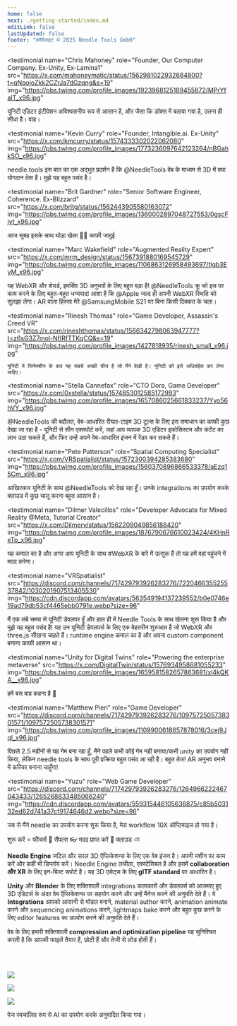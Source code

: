 ```yaml
---
home: false
next: ./getting-started/index.md
editLink: false
lastUpdated: false
footer: "कॉपीराइट © 2025 Needle Tools GmbH"
---
```


<discountbanner fallback_image="/docs/imgs/banner.webp" />

<quoteslides>

<testimonial
  name="Chris Mahoney"
  role="Founder, Our Computer Company. Ex-Unity, Ex-Lamina1"
  src="https://x.com/mahoneymatic/status/1562981022932684800?t=qNqojoZkk2CZrJa7dGzqng&s=19"
  img="https://pbs.twimg.com/profile_images/1923968125189455872/MPrYfalT_x96.jpg"
>
यूनिटी एडिटर इंटीग्रेशन अविश्वसनीय रूप से आसान है,
  और जैसा कि डॉक्स में बताया गया है, उतना ही सीधा है। वाह।
</testimonial>

<testimonial
  name="Kevin Curry"
  role="Founder, Intangible.ai. Ex-Unity"
  src="https://x.com/kmcurry/status/1574333302022062080"
  img="https://pbs.twimg.com/profile_images/1773236097642123264/nBGahkSO_x96.jpg"
>
needle.tools इस बात का एक अद्भुत प्रदर्शन है कि @NeedleTools वेब के माध्यम से 3D में क्या योगदान देता है। मुझे यह बहुत पसंद है।
</testimonial>

<testimonial
  name="Brit Gardner"
  role="Senior Software Engineer, Coherence. Ex-Blizzard"
  src="https://x.com/britg/status/1562443905580163072"
  img="https://pbs.twimg.com/profile_images/1360002897048727553/0gscFjvt_x96.jpg"
>
आज सुबह इसके साथ थोड़ा खेला 🤯🤯 काफी जादुई
</testimonial>

<testimonial
  name="Marc Wakefield"
  role="Augmented Reality Expert"
  src="https://x.com/mrm_design/status/1567391880169545729"
  img="https://pbs.twimg.com/profile_images/1106863126958493697/tlgb3EyM_x96.jpg"
>
यह WebXR और शेयर्ड, इमर्सिव 3D अनुभवों के लिए बहुत बड़ा है! @NeedleTools क्रू को इस पर काम करने के लिए बहुत-बहुत धन्यवाद! आशा है कि @Apple
 जल्द ही अपनी WebXR स्थिति को सुलझा लेगा। AR वाला हिस्सा मेरे @SamsungMobile S21 पर बिना किसी दिक्कत के चला।
</testimonial>

<testimonial
  name="Rinesh Thomas"
  role="Game Developer, Assassin's Creed VR"
  src="https://x.com/rineshthomas/status/1566342798063947777?t=z6sG3Z7mol-NfIRfTTKqCQ&s=19"
  img="https://pbs.twimg.com/profile_images/1427818935/rinesh_small_x96.jpg"
>
    यूनिटी में सिनेमशीन के बाद यह सबसे अच्छी चीज है जो मैंने देखी है। यूनिटी को इसे अधिग्रहित कर लेना चाहिए।
</testimonial>

<testimonial
  name="Stella Cannefax"
  role="CTO Dora, Game Developer"
  src="https://x.com/0xstella/status/1574853012585172993"
  img="https://pbs.twimg.com/profile_images/1657086025661833237/Yyo56hVY_x96.jpg"
>
@NeedleTools की बदौलत, वेब-आधारित रीयल-टाइम 3D टूल्स के लिए इस समाधान का काफी कुछ देखा जा रहा है - यूनिटी से सीन एक्सपोर्ट करें, जहां आप व्यापक 3D एडिटर इकोसिस्टम और कंटेंट का लाभ उठा सकते हैं, और फिर उन्हें अपने वेब-आधारित इंजन में रेंडर कर सकते हैं।
</testimonial>

<testimonial
  name="Pete Patterson"
  role="Spatial Computing Specialist"
  src="https://x.com/VRSpatialist/status/1572300394285383680"
  img="https://pbs.twimg.com/profile_images/1560370896866533378/aEzq15Cm_x96.jpg"
>
आखिरकार यूनिटी के साथ @NeedleTools को देख रहा हूँ। उनके integrations का उपयोग करके क्लाउड में कुछ चालू करना बहुत आसान है।
</testimonial>

<testimonial
  name="Dilmer Valecillos"
  role="Developer Advocate for Mixed Reality @Meta, Tutorial Creator"
  src="https://x.com/Dilmerv/status/1562209049856188420"
  img="https://pbs.twimg.com/profile_images/1876790676610023424/4KHnReTp_x96.jpg"
>
 यह कमाल का है और अगर आप यूनिटी के साथ #WebXR के बारे में उत्सुक हैं तो यह हमें वहां पहुंचने में मदद करेगा।
</testimonial>

<testimonial
  name="VRSpatialist"
  src="https://discord.com/channels/717429793926283276/722046635525537842/1030201907513405530"
  img="https://cdn.discordapp.com/avatars/563549194137239552/b0e0746e19ad79db53cf4465ebb0791e.webp?size=96"
>
 मैं एक लंबे समय से यूनिटी डेवलपर हूँ और हाल ही में Needle Tools के साथ खेलना शुरू किया है और मुझे यह बहुत पसंद है! यह उन यूनिटी डेवलपर्स के लिए एक बेहतरीन शुरुआत है जो WebXR और three.js सीखना चाहते हैं। runtime engine कमाल का है और अपना custom component बनाना काफी आसान था।
</testimonial>

<testimonial
  name="Unity for Digital Twins"
  role="Powering the enterprise metaverse"
  src="https://x.com/DigitalTwin/status/1576934958681055233"
  img="https://pbs.twimg.com/profile_images/1659581582657863681/xl4kQKA__x96.jpg"
>
हमें बस वाह कहना है 🤩
</testimonial>

<testimonial
  name="Matthew Pieri"
  role="Game Developer"
  src="https://discord.com/channels/717429793926283276/1097572505738301571/1097572505738301571"
  img="https://pbs.twimg.com/profile_images/1109900618657878016/3cej9Jql_x96.jpg"
>
पिछले 2.5 महीनों से यह गेम बना रहा हूँ, मैंने पहले कभी कोई गेम नहीं बनाया/कभी unity का उपयोग नहीं किया, लेकिन needle tools के साथ पूरी प्रक्रिया बहुत पसंद आ रही है। बहुत तेज! AR अनुभव बनाने में करियर बनाना चाहूँगा!
</testimonial>

<testimonial
  name="Yuzu"
  role="Web Game Developer"
  src="https://discord.com/channels/717429793926283276/1264966222467043433/1265268833485066240"
  img="https://cdn.discordapp.com/avatars/559315446105636875/c85b503132ed62d741a37cf9174646d2.webp?size=96"
>
जब से मैंने needle का उपयोग करना शुरू किया है, मेरा workflow 10X ऑप्टिमाइज़ हो गया है।
</testimonial>

</quoteslides>



<actiongroup>
    <action href="getting-started/">
    शुरू करें ⭐
    </action>
    <action href="features-overview">
    फीचर्स 🎨
    </action>
    <action href="https://engine.needle.tools/samples?utm_source=needle_docs&utm_content=actionbutton">
    सैंपल्स 👓
    </action>
    <action subtitle="AI सपोर्ट के साथ" href="https://forum.needle.tools?utm_source=needle_docs&utm_content=actionbutton">
    मदद प्राप्त करें 💬
    </action>
    <action href="https://cloud.needle.tools">
    क्लाउड ⛅️
    </action>
</actiongroup>



**Needle Engine** जटिल और सरल 3D ऍप्लिकेशन्स के लिए एक वेब इंजन है। अपनी मशीन पर काम करें और कहीं भी डिप्लॉय करें। Needle Engine लचीला, एक्स्टेंसिबल है और इसमें **collaboration और XR** के लिए इन-बिल्ट सपोर्ट है। यह 3D एसेट्स के लिए **glTF standard** पर आधारित है।

**Unity** और **Blender** के लिए शक्तिशाली integrations कलाकारों और डेवलपर्स को आजमाए हुए 3D एडिटर्स के अंदर वेब ऍप्लिकेशन्स पर सहयोग करने और उन्हें मैनेज करने की अनुमति देते हैं। ये **Integrations** आपको आसानी से मॉडल बनाने, material author करने, animation animate करने और sequencing animations करने, lightmaps bake करने और बहुत कुछ करने के लिए editor features का उपयोग करने की अनुमति देते हैं।

वेब के लिए हमारी शक्तिशाली **compression and optimization pipeline** यह सुनिश्चित करती है कि आपकी फाइलें तैयार हैं, छोटी हैं और तेजी से लोड होती हैं।


<!-- <video-embed src="https://www.youtube.com/watch?v=p83q4siNeWo" /> -->

<br/>
<br/>

<actiongroup>


<a class="no-external-link-icon" href="https://www.npmjs.com/package/@needle-tools/engine"><img src="https://img.shields.io/npm/v/@needle-tools/engine?style=flat&colorA=ddd&colorB=ddd"/></a>

<a class="no-external-link-icon" href="https://engine.needle.tools/docs/getting-started/"><img src="https://img.shields.io/npm/dt/@needle-tools/engine.svg?style=flat&colorA=ddd&colorB=ddd"/></a>


<a class="no-external-link-icon" href="https://discord.needle.tools"><img src="https://img.shields.io/discord/717429793926283276?style=flat&colorA=ddd&colorB=ddd&label=discord&logo=discord&logoColor=ffffff"></a>


</actiongroup>




<p></p>
<copyright></copyright>

<ClientOnly>
<removeserviceworker/>
</ClientOnly>


पेज स्वचालित रूप से AI का उपयोग करके अनुवादित किया गया।